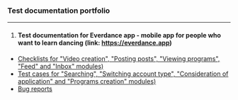 ### Test documentation portfolio
---
1. #### Test documentation for Everdance app - mobile app for people who want to learn dancing (link: https://everdance.app)
  + [Checklists for "Video creation", "Posting posts", "Viewing programs", "Feed" and "Inbox" modules)](https://github.com/andrew-vashkevich/Portfolio/blob/d99ef3a2c6168600f5e42f171db2cc7fd21924e8/Check%20List_Everdance_G1.xlsx)
  + [Test cases for "Searching", "Switching account type", "Consideration of application" and "Programs creation" modules)](https://github.com/andrew-vashkevich/Portfolio/blob/21caa1b7e3866d0c09129fa8c199846e1f8805e6/Smoke%20Test%20Cases_Everdance_G1.xlsx)
  + [Bug reports](https://github.com/andrew-vashkevich/Portfolio/blob/21caa1b7e3866d0c09129fa8c199846e1f8805e6/Bug%20reports_Everdance_G1.xlsx)
